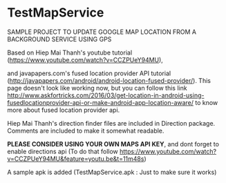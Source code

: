 # TestMapService
SAMPLE PROJECT TO UPDATE GOOGLE MAP LOCATION FROM A BACKGROUND SERVICE USING GPS

Based on Hiep Mai Thanh's youtube tutorial (https://www.youtube.com/watch?v=CCZPUeY94MU), 

and javapapers.com's fused location provider API tutorial (http://javapapers.com/android/android-location-fused-provider/). This page doesn't look like working now, but you can follow this link http://www.askfortricks.com/2016/03/get-location-in-android-using-fusedlocationprovider-api-or-make-android-app-location-aware/  to know more about fused location provider api.

Hiep Mai Thanh's direction finder files are included in Direction package. Comments are included to make it somewhat readable.

<b>PLEASE CONSIDER USING YOUR OWN MAPS API KEY</b>, and dont forget to enable directions api (To do that follow https://www.youtube.com/watch?v=CCZPUeY94MU&feature=youtu.be&t=11m48s)


A sample apk is added (TestMapService.apk : Just to make sure it works)
